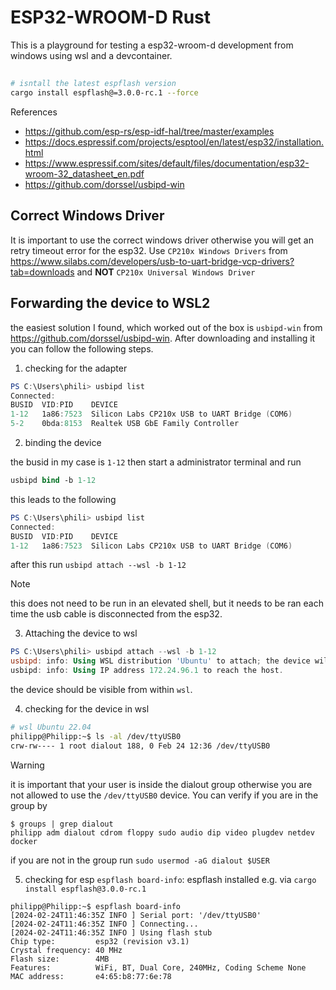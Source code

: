 # ESP32-WROOM-D Rust

This is a playground for testing a esp32-wroom-d development from windows using wsl and a devcontainer.

## 
```bash
# isntall the latest espflash version
cargo install espflash@=3.0.0-rc.1 --force
```
References
- https://github.com/esp-rs/esp-idf-hal/tree/master/examples
- https://docs.espressif.com/projects/esptool/en/latest/esp32/installation.html
- https://www.espressif.com/sites/default/files/documentation/esp32-wroom-32_datasheet_en.pdf
- https://github.com/dorssel/usbipd-win

## Correct Windows Driver 

It is important to use the correct windows driver otherwise you will get an retry timeout error for the esp32.
Use `CP210x Windows Drivers` from https://www.silabs.com/developers/usb-to-uart-bridge-vcp-drivers?tab=downloads
and **NOT** `CP210x Universal Windows Driver`

## Forwarding the device to WSL2

the easiest solution I found,  which worked out of the box is 
`usbipd-win` from https://github.com/dorssel/usbipd-win. After downloading and installing it you can follow the following steps.

1) checking for the adapter

```powershell
PS C:\Users\phili> usbipd list
Connected:
BUSID  VID:PID    DEVICE                                                        STATE
1-12   1a86:7523  Silicon Labs CP210x USB to UART Bridge (COM6)                 Not shared
5-2    0bda:8153  Realtek USB GbE Family Controller                             Not shared
```

2) binding the device

the busid in my case is `1-12` then start a administrator terminal and run 
```ps
usbipd bind -b 1-12
```

this leads to the following 
```powershell
PS C:\Users\phili> usbipd list
Connected:
BUSID  VID:PID    DEVICE                                                        STATE
1-12   1a86:7523  Silicon Labs CP210x USB to UART Bridge (COM6)                 Shared
```

after this run `usbipd attach --wsl -b 1-12`
    
> [!NOTE] 
> this does not need to be run in an elevated shell, but it needs to be ran each time the usb cable is disconnected from the esp32.

3) Attaching the device to wsl
```powershell
PS C:\Users\phili> usbipd attach --wsl -b 1-12
usbipd: info: Using WSL distribution 'Ubuntu' to attach; the device will be available in all WSL 2 distributions.
usbipd: info: Using IP address 172.24.96.1 to reach the host.
```

the device should be visible from within `wsl`.

4) checking for the device in wsl
```bash
# wsl Ubuntu 22.04
philipp@Philipp:~$ ls -al /dev/ttyUSB0
crw-rw---- 1 root dialout 188, 0 Feb 24 12:36 /dev/ttyUSB0
```

> [!WARNING]
> it is important that your user is inside the dialout group otherwise you are not allowed to use the `/dev/ttyUSB0` device. You can verify if you are in the group by 
> ```console
> $ groups | grep dialout
> philipp adm dialout cdrom floppy sudo audio dip video plugdev netdev docker
> ```
> if you are not in the group run `sudo usermod -aG dialout $USER`

5) checking for esp `espflash board-info`: espflash installed e.g. via `cargo install espflash@3.0.0-rc.1`

```console 
philipp@Philipp:~$ espflash board-info
[2024-02-24T11:46:35Z INFO ] Serial port: '/dev/ttyUSB0'
[2024-02-24T11:46:35Z INFO ] Connecting...
[2024-02-24T11:46:35Z INFO ] Using flash stub
Chip type:         esp32 (revision v3.1)
Crystal frequency: 40 MHz
Flash size:        4MB
Features:          WiFi, BT, Dual Core, 240MHz, Coding Scheme None
MAC address:       e4:65:b8:77:6e:78
```

